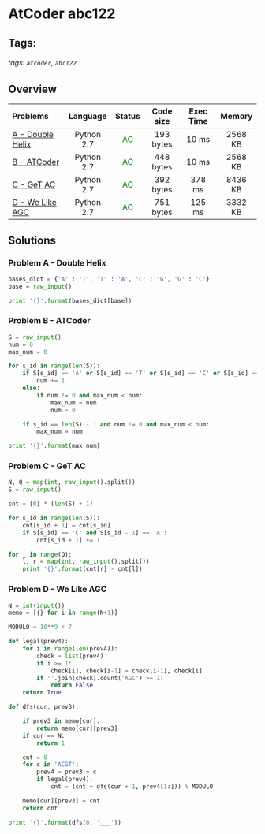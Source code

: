 # AtCoder abc122

## Tags:
###### tags: `atcoder`, `abc122`

## Overview
| Problems | Language  | Status | Code size | Exec Time | Memory |  
| :-------- | :--------: | :--------: | :--------: | :--------: | :--------: |
| [A - Double Helix](https://atcoder.jp/contests/abc122/tasks/abc122_a) | Python 2.7 | <span style="color:green">AC</span> |  193 bytes |  10 ms |  2568 KB |
| [B - ATCoder](https://atcoder.jp/contests/abc122/tasks/abc122_b) | Python 2.7 | <span style="color:green">AC</span> |  448 bytes |  10 ms |  2568 KB |
| [C - GeT AC](https://atcoder.jp/contests/abc122/tasks/abc122_c) | Python 2.7 | <span style="color:green">AC</span> |  392 bytes |  378 ms |  8436 KB |
| [D - We Like AGC](https://atcoder.jp/contests/abc122/tasks/abc122_d) | Python 2.7 | <span style="color:green">AC</span> |  751 bytes |  125 ms |  3332 KB |


## Solutions
### Problem A - Double Helix
```python
bases_dict = {'A' : 'T', 'T' : 'A', 'C' : 'G', 'G' : 'C'}
base = raw_input()

print '{}'.format(bases_dict[base])
```

### Problem B - ATCoder

```python
S = raw_input()
num = 0
max_num = 0

for s_id in range(len(S)):
    if S[s_id] == 'A' or S[s_id] == 'T' or S[s_id] == 'C' or S[s_id] == 'G':
        num += 1
    else:
        if num != 0 and max_num < num:
            max_num = num
            num = 0

    if s_id == len(S) - 1 and num != 0 and max_num < num:
        max_num = num

print '{}'.format(max_num)

```

### Problem C - GeT AC
```python
N, Q = map(int, raw_input().split())
S = raw_input()

cnt = [0] * (len(S) + 1)

for s_id in range(len(S)):
    cnt[s_id + 1] = cnt[s_id]
    if S[s_id] == 'C' and S[s_id - 1] == 'A':
        cnt[s_id + 1] += 1

for _ in range(Q):
    l, r = map(int, raw_input().split())
    print '{}'.format(cnt[r] - cnt[l])
```


### Problem D - We Like AGC
```python
N = int(input())
memo = [{} for i in range(N+1)]

MODULO = 10**9 + 7

def legal(prev4):
    for i in range(len(prev4)):
        check = list(prev4)
        if i >= 1:
            check[i], check[i-1] = check[i-1], check[i]
        if ''.join(check).count('AGC') >= 1:
            return False
    return True

def dfs(cur, prev3):

    if prev3 in memo[cur]:
        return memo[cur][prev3]
    if cur == N:
        return 1

    cnt = 0
    for c in 'ACGT':
        prev4 = prev3 + c
        if legal(prev4):
            cnt = (cnt + dfs(cur + 1, prev4[1:])) % MODULO

    memo[cur][prev3] = cnt
    return cnt

print '{}'.format(dfs(0, '___'))
```
